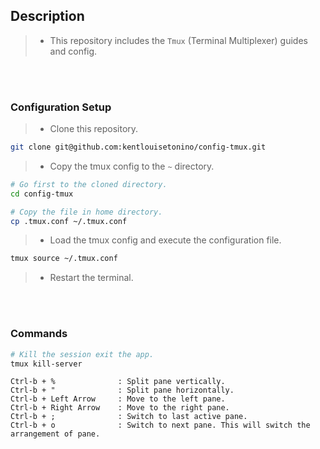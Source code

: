 ## Description
> - This repository includes the `Tmux` (Terminal Multiplexer) guides and config.

<br />
<br />



### Configuration Setup
> - Clone this repository.

```bash
git clone git@github.com:kentlouisetonino/config-tmux.git
```

> - Copy the tmux config to the `~` directory.

```bash
# Go first to the cloned directory.
cd config-tmux

# Copy the file in home directory.
cp .tmux.conf ~/.tmux.conf
```

> - Load the tmux config and execute the configuration file.

```bash
tmux source ~/.tmux.conf
```

> - Restart the terminal.

<br />
<br />



### Commands
```bash
# Kill the session exit the app. 
tmux kill-server
```

```plaintext
Ctrl-b + %              : Split pane vertically.
Ctrl-b + "              : Split pane horizontally.
Ctrl-b + Left Arrow     : Move to the left pane.
Ctrl-b + Right Arrow    : Move to the right pane.
Ctrl-b + ;              : Switch to last active pane.
Ctrl-b + o              : Switch to next pane. This will switch the arrangement of pane.
```

